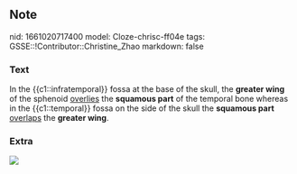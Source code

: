 ## Note
nid: 1661020717400
model: Cloze-chrisc-ff04e
tags: GSSE::!Contributor::Christine_Zhao
markdown: false

### Text
<div>
  <div>
    <div>
      In the {{c1::infratemporal}} fossa at the base of the skull,
      the <b>greater wing</b> of the sphenoid <u>overlies</u> the
      <b>squamous part</b> of the temporal bone whereas in the
      {{c1::temporal}} fossa on the side of the skull the
      <b>squamous part</b> <u>overlaps</u> the <b>greater wing</b>.
    </div>
  </div>
</div>

### Extra
<img src="Gray189.png">
